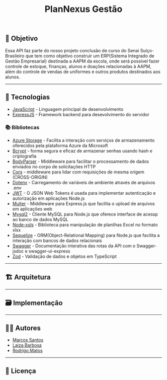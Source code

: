 <h1 align="center"> PlanNexus Gestão </h1>
<br>

<h2>🎯 Objetivo</h2>
<p>Essa API faz parte do nosso projeto conclusão de curso do Senai Suíço-Brasileiro que tem como objetivo construir um ERP(Sistema Integrado de Gestão Empresarial) destinada a AAPM da escola, onde será possível fazer controle de estoque, finanças, alunos e doações relacionadas à AAPM, além do controle de vendas de uniformes e outros produtos destinados aos alunos. </p>

---
<h2>👾 Tecnologias</h2>
<ul>
<li><a href="https://expressjs.com/pt-br/">JavaScript</a> - Linguagem principal de desenvolvimento</li>
<li><a href="https://expressjs.com/pt-br/">ExpressJS</a> - Framework backend para desevolvimento do servidor</li>
</ul>

<h3>📚 Bibliotecas</h3>
<ul>
  
<li><a href="https://www.npmjs.com/package/@azure/storage-blob">Azure Storage</a> - Facilita a interação com serviços de armazenamento oferecidos pela plataforma Azure da Microsoft</li>

<li><a href="https://www.npmjs.com/package/bcrypt">Bcrypt</a> - forma segura e eficaz de armazenar senhas usando hash e criptografia</li>

<li><a href="https://www.npmjs.com/package/body-parser">BodyParser</a> - Middleware para facilitar o processamento de dados enviados no corpo de solicitações HTTP</li>

<li><a href="https://www.npmjs.com/package/cors">Cors</a> - middleware para lidar com requisições de mesma origem (CROSS-ORIGIN)</li>

<li><a href="https://www.npmjs.com/package/dotenv">Dotenv</a> - Carregamento de variáveis de ambiente através de arquivos .env</li>

<li><a href="https://www.npmjs.com/package/jwt">JWT</a> - O JSON Web Tokens é usada para implementar autenticação e autorização em aplicações Node.js
</li>

<li><a href="https://www.npmjs.com/package/multer">Multer</a> - Middleware para Express.js que facilita o upload de arquivos em aplicações web
</li>

<li><a href="https://www.npmjs.com/package/mysql2">Mysql2</a> - Cliente MySQL para Node.js que oferece interface de acessp ao banco de dados MySQL</li>

<li><a href="https://www.npmjs.com/package/node-xlsx">Node-xsls</a> - Biblioteca para manipulação de planilhas Excel no formato xlsx</li>

<li><a href="https://www.npmjs.com/package/sequelize">Sequelize</a> - ORM(Object-Relational Mapping) para Node.js que facilita a interação com bancos de dados relacionais
</li>

<li><a href="https://www.npmjs.com/package/swagger-jsdoc">Swagger</a> - Documentação interativa das rotas da API com o Swagger-jsdoc e swagger-ui-express
</li>

<li><a href="https://www.npmjs.com/package/zod">Zod</a> - Validação de dados e objetos em TypeScript</li>
</ul>

--- 

<h2>🏗 Arquitetura</h2>

---

<h2>🗃 Implementação</h2>

---

<h2>👨‍💻 Autores</h2>
<ul>
  <li><a href="https://github.com/gitmvfs">Marcos Santos</a> </li>
  <li><a href="https://github.com/LaizaBarbosa"> Laiza Barbosa </a> </li>
  <li><a href="https://github.com/Rodriguou"> Rodrigo Matos </a></li>
</ul>

---

<h2>📃 Licença</h2>

